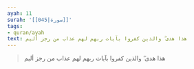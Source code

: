 ```yaml
---
ayah: 11
surah: '[[045|سورة]]'
tags:
- quran/ayah
text: هذا هدى ۖ والذين كفروا بآيات ربهم لهم عذاب من رجز أليم
---
```

> هذا هدى ۖ والذين كفروا بآيات ربهم لهم عذاب من رجز أليم
